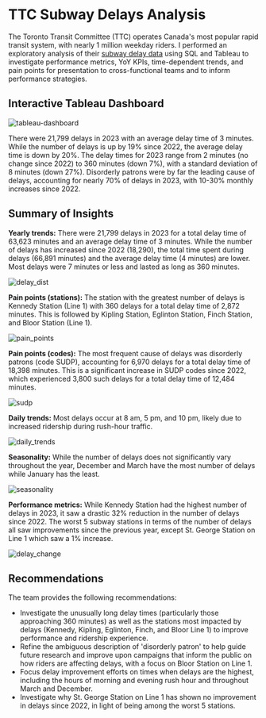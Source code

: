 # TTC Subway Delays Analysis
The Toronto Transit Committee (TTC) operates Canada's most popular rapid transit system, with nearly 1 million weekday riders. I performed an exploratory analysis of their [subway delay data](https://open.toronto.ca/dataset/ttc-subway-delay-data/) using SQL and Tableau to investigate performance metrics, YoY KPIs, time-dependent trends, and pain points for presentation to cross-functional teams and to inform performance strategies.

## Interactive Tableau Dashboard

![tableau-dashboard](https://github.com/jessicacampbell-astro/TTC_transportation_analysis/assets/23153120/98ba29e7-5191-4db6-b759-3bb83e8618e5)

There were 21,799 delays in 2023 with an average delay time of 3 minutes. While the number of delays is up by 19% since 2022, the average delay time is down by 20%. The delay times for 2023 range from 2 minutes (no change since 2022) to 360 minutes (down 7%), with a standard deviation of 8 minutes (down 27%). Disorderly patrons were by far the leading cause of delays, accounting for nearly 70% of delays in 2023, with 10-30% monthly increases since 2022.

## Summary of Insights

**Yearly trends:** There were 21,799 delays in 2023 for a total delay time of 63,623 minutes and an average delay time of 3 minutes. While the number of delays has increased since 2022 (18,290), the total time spent during delays (66,891 minutes) and the average delay time (4 minutes) are lower. Most delays were 7 minutes or less and lasted as long as 360 minutes.

![delay_dist](https://github.com/jessicacampbell-astro/TTC_delays_analysis/assets/23153120/9c9eac06-25cb-4d1f-b1b3-49213dff0e07)

**Pain points (stations):** The station with the greatest number of delays is Kennedy Station (Line 1) with 360 delays for a total delay time of 2,872 minutes. This is followed by Kipling Station, Eglinton Station, Finch Station, and Bloor Station (Line 1).

![pain_points](https://github.com/jessicacampbell-astro/TTC_delays_analysis/assets/23153120/09b15efb-d24b-4e31-99ec-496c87a01315)

**Pain points (codes):** The most frequent cause of delays was disorderly patrons (code SUDP), accounting for 6,970 delays for a total delay time of 18,398 minutes. This is a significant increase in SUDP codes since 2022, which experienced 3,800 such delays for a total delay time of 12,484 minutes.

![sudp](https://github.com/jessicacampbell-astro/TTC_delays_analysis/assets/23153120/5c74ea73-960a-4f11-94cd-97657659cca8)

**Daily trends:** Most delays occur at 8 am, 5 pm, and 10 pm, likely due to increased ridership during rush-hour traffic. 

![daily_trends](https://github.com/jessicacampbell-astro/TTC_delays_analysis/assets/23153120/9ed9e22f-46b8-43ac-b328-b2caba6e4a10)

**Seasonality:** While the number of delays does not significantly vary throughout the year, December and March have the most number of delays while January has the least.

![seasonality](https://github.com/jessicacampbell-astro/TTC_delays_analysis/assets/23153120/2cddefd9-e673-4086-bb2f-f65724844052)

**Performance metrics:** While Kennedy Station had the highest number of delays in 2023, it saw a drastic 32% reduction in the number of delays since 2022. The worst 5 subway stations in terms of the number of delays all saw improvements since the previous year, except St. George Station on Line 1 which saw a 1% increase. 

![delay_change](https://github.com/jessicacampbell-astro/TTC_transportation_analysis/assets/23153120/0f359958-8efd-4d2d-b43a-bca7cad682ee)

## Recommendations

The team provides the following recommendations: 

- Investigate the unusually long delay times (particularly those approaching 360 minutes) as well as the stations most impacted by delays (Kennedy, Kipling, Eglinton, Finch, and Bloor Line 1) to improve performance and ridership experience.
-  Refine the ambiguous description of 'disorderly patron' to help guide future research and improve upon campaigns that inform the public on how riders are affecting delays, with a focus on Bloor Station on Line 1.
- Focus delay improvement efforts on times when delays are the highest, including the hours of morning and evening rush hour and throughout March and December.
- Investigate why St. George Station on Line 1 has shown no improvement in delays since 2022, in light of being among the worst 5 stations.


